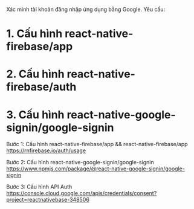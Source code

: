 Xác minh tài khoản đăng nhập ứng dụng bằng Google.
Yêu cầu:  
# 1. Cấu hình react-native-firebase/app
# 2. Cấu hình react-native-firebase/auth
# 3. Cấu hình react-native-google-signin/google-signin

Bước 1: Cấu hình react-native-firebase/app && react-native-firebase/app
https://rnfirebase.io/auth/usage

Bước 2: Cấu hình react-native-google-signin/google-signin
https://www.npmjs.com/package/@react-native-google-signin/google-signin

Bước 3: Cấu hình API Auth 
https://console.cloud.google.com/apis/credentials/consent?project=reactnativebase-348506
